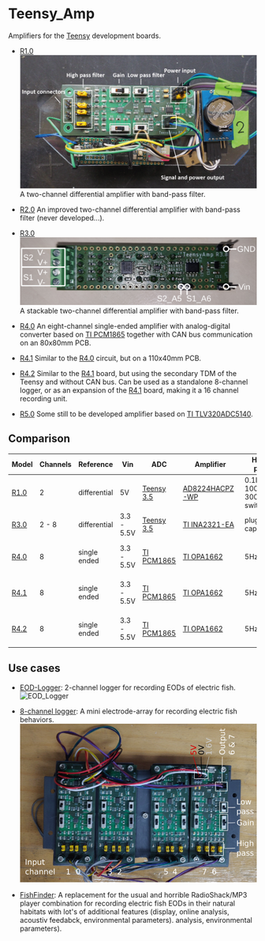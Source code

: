 # Teensy_Amp

Amplifiers for the [Teensy](https://www.pjrc.com/teensy/) development boards.

- [R1.0](R1.0)
  ![TeensyAmpR1](R1.0/images/TeensyAmpR1.png)
  A two-channel differential amplifier with band-pass filter.

- [R2.0](R2.0)
  An improved two-channel differential amplifier with band-pass filter
  (never developed...).

- [R3.0](R3.0)
  ![TeensyAmpR3](R3.0/images/Teensy_Amp-R3b-top.png)
  A stackable two-channel differential amplifier with band-pass filter.

- [R4.0](R4.0)
  An eight-channel single-ended amplifier with analog-digital converter
  based on [TI PCM1865](https://www.ti.com/product/PCM1865)
  together with CAN bus communication on an 80x80mm PCB.

- [R4.1](R4.1)
  Similar to the [R4.0](R4.0) circuit, but on a 110x40mm PCB.

- [R4.2](R4.2)
  Similar to the [R4.1](R4.1) board, but using the secondary TDM of the
  Teensy and without CAN bus. Can be used as a standalone 8-channel
  logger, or as an expansion of the [R4.1](R4.1) board, making it a 16 channel
  recording unit.

- [R5.0](R5.0)
  Some still to be developed amplifier based on
  [TI TLV320ADC5140](https://www.ti.com/product/TLV320ADC5140).


## Comparison

| Model        | Channels | Reference | Vin | ADC    | Amplifier | High-pass | Low-pass | Gains | Communication | Size (mm) |     |
| ------------ | -------- | --------- | --- | ------ | --------- | --------- | -------- | ----- | --- | --- | --- |
| [R1.0](R1.0) | 2 | differential | 5V | [Teensy 3.5](https://www.pjrc.com/teensy/pinout.html#Teensy_3.5) | [AD8224HACPZ-WP](https://www.analog.com/media/en/technical-documentation/data-sheets/AD8224.pdf) | 0.1Hz, 100Hz, 300Hz switch | 10kHz, 33kHz switch | x5, x30, x180 switch | - | 94x35 | |
| [R3.0](R3.0) | 2 - 8 | differential | 3.3 - 5.5V | [Teensy 3.5](https://www.pjrc.com/teensy/pinout.html#Teensy_3.5) | [TI INA2321-EA](https://www.ti.com/product/INA2321) | plug-in capacitors | plug-in resistances | plug-in resistances | - | 69x18 | stackable up to 8 channels |
| [R4.0](R4.0) | 8 | single ended | 3.3 - 5.5V | [TI PCM1865](https://www.ti.com/product/PCM1865) | [TI OPA1662](https://www.ti.com/product/OPA1662) | 5Hz fixed | according to sampling rate | x1 - x100, x10 - x1000 | CAN | 80x80 | [Teensy 4.1](https://www.pjrc.com/teensy/pinout.html#Teensy_4.1) TDM1 |
| [R4.1](R4.1) | 8 | single ended | 3.3 - 5.5V | [TI PCM1865](https://www.ti.com/product/PCM1865) | [TI OPA1662](https://www.ti.com/product/OPA1662) | 5Hz fixed | according to sampling rate | x10 - x1000 | CAN FD | 110x35 | [Teensy 4.1](https://www.pjrc.com/teensy/pinout.html#Teensy_4.1) TDM1 |
| [R4.2](R4.2) | 8 | single ended | 3.3 - 5.5V | [TI PCM1865](https://www.ti.com/product/PCM1865) | [TI OPA1662](https://www.ti.com/product/OPA1662) | 5Hz fixed | according to sampling rate | x10 - x1000 | UART | 110x35 | [Teensy 4.1](https://www.pjrc.com/teensy/pinout.html#Teensy_4.1) TDM2 |


## Use cases

- [EOD-Logger](https://github.com/muchaste/EOD-Logger): 2-channel
  logger for recording EODs of electric fish.
  ![EOD_Logger](https://github.com/muchaste/Teensy_Amp/blob/main/R1.0/images/amp%20configuration%20R1.png)

- [8-channel
  logger](https://github.com/janscience/TeeGrid/blob/main/8channel-logger):
  A mini electrode-array for recording electric fish behaviors.
  ![8channel](https://github.com/janscience/TeeGrid/blob/main/8channel-logger/images/amplifier-bottom.png)

- [FishFinder](https://github.com/janscience/FishFinder): A
  replacement for the usual and horrible RadioShack/MP3 player
  combination for recording electric fish EODs in their natural
  habitats with lot's of additional features (display, online
  analysis, acoustiv feedabck, environmental parameters).
  analysis, environmental parameters).
